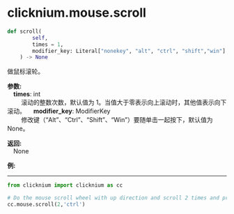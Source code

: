 

# clicknium.mouse.scroll

```python
def scroll(
        self,
        times = 1,
        modifier_key: Literal["nonekey", "alt", "ctrl", "shift","win"]  = ModifierKey.NoneKey
    ) -> None
```  

做鼠标滚轮。

**参数:**  
    &emsp;**times**: int  
        &emsp;&emsp; 滚动的整数次数，默认值为 1。当值大于零表示向上滚动时，其他值表示向下滚动。 
    &emsp;**modifier_key**: ModifierKey  
        &emsp;&emsp; 修改键（“Alt”、“Ctrl”、“Shift”、“Win”）要随单击一起按下，默认值为 None。

**返回:**  
    &emsp;None

**例:**
***
```python
from clicknium import clicknium as cc

# Do the mouse scroll wheel with up direction and scroll 2 times and press along with modifier key "ctrl"
cc.mouse.scroll(2,'ctrl')

```
